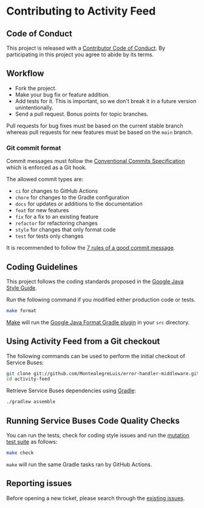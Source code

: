 # Contributing to Activity Feed

## Code of Conduct

This project is released with a [Contributor Code of Conduct](https://github.com/MontealegreLuis/error-handler-middleware/blob/main/CODE-OF-CONDUCT.md).
By participating in this project you agree to abide by its terms.

## Workflow

* Fork the project.
* Make your bug fix or feature addition.
* Add tests for it. This is important, so we don't break it in a future version unintentionally.
* Send a pull request. Bonus points for topic branches.

Pull requests for bug fixes must be based on the current stable branch whereas pull requests for new features must be based on the `main` branch.

### Git commit format

Commit messages must follow the [Conventional Commits Specification](https://www.conventionalcommits.org/en/v1.0.0-beta.2/) which is enforced as a Git hook.

The allowed commit types are:

- `ci` for changes to GitHub Actions
- `chore` for changes to the Gradle configuration
- `docs` for updates or additions to the documentation
- `feat` for new features
- `fix` for a fix to an existing feature
- `refactor` for refactoring changes
- `style` for changes that only format code
- `test` for tests only changes

It is recommended to follow the [7 rules of a good commit message](https://chris.beams.io/posts/git-commit/#seven-rules).

## Coding Guidelines

This project follows the coding standards proposed in the [Google Java Style Guide](https://google.github.io/styleguide/javaguide.html).

Run the following command if you modified either production code or tests.

```bash
make format
```

[Make](https://en.wikipedia.org/wiki/Make_(software)) will run the [Google Java Format Gradle plugin](https://github.com/sherter/google-java-format-gradle-plugin) in your `src` directory.

## Using Activity Feed from a Git checkout

The following commands can be used to perform the initial checkout of Service Buses:

```bash
git clone git://github.com/MontealegreLuis/error-handler-middleware.git
cd activity-feed
```

Retrieve Service Buses dependencies using [Gradle](https://docs.gradle.org/current/userguide/userguide.html):

```bash
./gradlew assemble
```

## Running Service Buses Code Quality Checks

You can run the tests, check for coding style issues and run the [mutation test suite](https://pitest.org/) as follows:

```bash
make check
```

`make` will run the same Gradle tasks ran by GitHub Actions.

## Reporting issues

Before opening a new ticket, please search through the [existing issues](https://github.com/MontealegreLuis/error-handler-middleware/issues).
